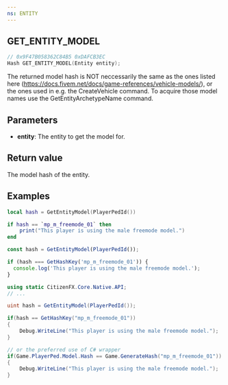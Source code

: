 ```yaml
---
ns: ENTITY
---
```

## GET_ENTITY_MODEL

```c
// 0x9F47B058362C84B5 0xDAFCB3EC
Hash GET_ENTITY_MODEL(Entity entity);
```

The returned model hash is NOT neccessarily the same as the ones listed here (https://docs.fivem.net/docs/game-references/vehicle-models/), or the ones used in e.g. the CreateVehicle command. To acquire those model names use the GetEntityArchetypeName command.

## Parameters
* **entity**: The entity to get the model for.

## Return value
The model hash of the entity.

## Examples

```lua
local hash = GetEntityModel(PlayerPedId())

if hash == `mp_m_freemode_01` then
    print("This player is using the male freemode model.")
end
```

```js
const hash = GetEntityModel(PlayerPedId());

if (hash === GetHashKey('mp_m_freemode_01')) {
  console.log('This player is using the male freemode model.');
}
```

```cs
using static CitizenFX.Core.Native.API;
// ...

uint hash = GetEntityModel(PlayerPedId());

if(hash == GetHashKey("mp_m_freemode_01"))
{
    Debug.WriteLine("This player is using the male freemode model.");
}

// or the preferred use of C# wrapper
if(Game.PlayerPed.Model.Hash == Game.GenerateHash("mp_m_freemode_01"))
{
    Debug.WriteLine("This player is using the male freemode model.");
}
```
